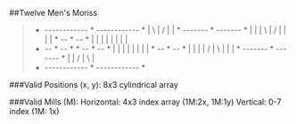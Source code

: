 ##Twelve Men's Moriss

>* ------------ * ------------ *
>|  \           |           /  |
>|    * ------- * ------- *    |
>|    |  \      |      /  |    |
>|    |    * -- * -- *    |    |
>|    |    |         |    |    |
>* -- * -- *         * -- * -- *
>|    |    |         |    |    |
>|    |    * -- * -- *    |    |
>|    |  /      |      \  |    |
>|    * ------- * ------- *    |
>|  /           |           \  |
>* ------------ * ------------ *


###Valid Positions (x, y):
8x3 cylindrical array

###Valid Mills (M):
Horizontal: 4x3 index array     (1M:2x, 1M:1y)
Vertical: 0-7 index             (1M: 1x)

